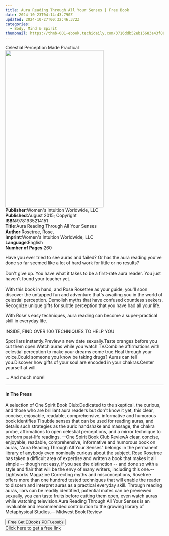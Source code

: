 ```yaml
---
title: Aura Reading Through All Your Senses | Free Book
date: 2024-10-23T04:14:43.790Z
updated: 2024-10-27T00:32:46.372Z
categories:
  - Body, Mind & Spirit
thumbnail: https://thmb-001-ebook.techidaily.com/3716ddb52eb15683a43f081d4511e2f2ac7627a1a2b4f3ad45ddfc66017684ef.jpg
---
```

<main id="book-container">
  <div class="flex flex-col">
    <div class="book-brief flex-1 py-6 px-4 sm:p-6 md:py-10 md:px-8">
      <!-- brief-->
      <div class="book-brief-main">Celestial Perception Made Practical</div>
    </div>
    <div
      class="book-meta-info flex-1 grid gap-4 col-start-1 col-end-3 row-start-1 sm:mb-6 sm:grid-cols-4 lg:gap-6 lg:col-start-2 lg:row-end-6 lg:row-span-6 lg:mb-0"
    >
      <div
        class="book-meta-info-left place-content-center mt-4 p-4 text-sm leading-6 col-start-2 col-span-2 dark:text-slate-400"
      >
        <img
          class="w-full h-500 object-cover rounded-lg sm:h-255 sm:col-span-2 lg:col-span-full"
          src="https://img-001-ebook.techidaily.com/2d0147586c7b0e4d3333f0b5b13d52329367d7f6f8b174f63cd0e67e8f7553a8.jpg"
          alt=""
          width="312"
          height="500"
        />
      </div>
      <div
        class="book-meta-info-right mt-2 col-start-1 row-start-2 col-span-3 self-center"
      >
        <!-- meta data  -->
        <div class="flex flex-col px-4 md:px-8">
          <div class="flex-1">
            <strong>Publisher</strong>:<span class="px-2"
              >Women&#39;s Intuition Worldwide, LLC</span
            >
          </div>
          <div class="flex-1">
            <strong>Published</strong>:<span class="px-2"
              >August 2015; Copyright</span
            >
          </div>
          <div class="flex-1">
            <strong>ISBN</strong>:<span class="px-2">9781935214151</span>
          </div>
          <div class="flex-1">
            <strong>Title</strong>:<span class="px-2"
              >Aura Reading Through All Your Senses</span
            >
          </div>
          <div class="flex-1">
            <strong>Author</strong>:<span class="px-2">Rosetree, Rose,</span>
          </div>
          <div class="flex-1">
            <strong>Imprint</strong>:<span class="px-2"
              >Women&#39;s Intuition Worldwide, LLC</span
            >
          </div>
          <div class="flex-1">
            <strong>Language</strong>:<span class="px-2">English</span>
          </div>
          <div class="flex-1">
            <strong>Number of Pages</strong>:<span class="px-2">260</span>
          </div>
        </div>
      </div>
    </div>
    <div class="book-description flex-1 py-6 px-4 sm:p-6 md:py-10 md:px-8">
      <div class="book-description-main">
        <div accordion-content="" id="description">
          <p>
            Have you ever tried to see auras and failed? Or has the aura reading
            you've done so far seemed like a lot of hard work for little or no
            results?<br /><br />Don't give up. You have what it takes to be a
            first-rate aura reader. You just haven't found your teacher yet.<br /><br />With
            this book in hand, and Rose Rosetree as your guide, you'll soon
            discover the untapped fun and adventure that's awaiting you in the
            world of celestial perception. Demolish myths that have confused
            countless seekers. Recognize unique gifts for subtle perception that
            you have had all your life.
          </p>
          <p>
            With Rose's easy techniques, aura reading can become a
            super-practical skill in everyday life.<br /><br />INSIDE, FIND OVER
            100 TECHNIQUES TO HELP YOU
          </p>
          Spot liars instantly.Preview a new date sexually.Taste oranges before
          you cut them open.Watch auras while you watch TV.Combine affirmations
          with celestial perception to make your dreams come true.Heal through
          your voice.Could someone you know be taking drugs? Auras can tell
          you.Discover how gifts of your soul are encoded in your chakras.Center
          yourself at will.
          <p>... And much more!</p>
        </div>
        <div class="accordion-fader"></div>
      </div>
    </div>
    <div class="book-excerpts flex-1 py-6 px-4 sm:p-6 md:py-10 md:px-8">
      <!-- excerpts-->
      <div class="book-excerpts-main">
        <hr />
        <h4 class="placeholder placeholder-heading">
          <span>In The Press</span>
        </h4>
        <p>
          A selection of One Spirit Book Club:Dedicated to the skeptical, the
          curious, and those who are brilliant aura readers but don't know it
          yet, this clear, concise, enjoyable, readable, comprehensive,
          informative and humorous book identifies 11 subtle senses that can be
          used for reading auras, and details such strategies as the auric
          handshake and massage, the chakra probe, affirmations to open
          celestial perceptions, and a mirror technique to perform past-life
          readings. --One Spirit Book Club ReviewA clear, concise, enjoyable,
          readable, comprehensive, informative and humorous book on auras, "Aura
          Reading Through All Your Senses" belongs in the permanent library of
          anybody even nominally curious about the subject. Rose Rosetree has
          taken a difficult area of expertise and written a book that makes it
          all simple -- though not easy, if you see the distinction -- and done
          so with a style and flair that will be the envy of many writers,
          including this one.-- Lightworks Magazine Correcting myths and
          misconceptions, Rosetree offers more than one hundred tested
          techniques that will enable the reader to discern and interpret auras
          as a practical everyday skill. Through reading auras, liars can be
          readily identified, potential mates can be previewed sexually, you can
          taste fruits before cutting them open, even watch auras while watching
          television.Aura Reading Through All Your Senses is an invaluable and
          recommended contribution to the growing library of Metaphysical
          Studies.-- Midwest Book Review
        </p>
      </div>
    </div>
    <div
      class="book-about-author flex-1 py-6 px-4 sm:p-6 md:py-10 md:px-8"
    ></div>
    <div class="book-free-get flex-1 py-6 px-4 sm:p-6 md:py-10 md:px-8">
      <button
        id="btn-free-get"
        class="bg-blue-500 hover:bg-blue-700 text-white font-bold py-2 px-4 rounded"
      >
        Free Get EBook (.PDF/.epub)
      </button>
      <div id="countdown-display" class="px-2 text-lg mt-2"></div>
      <a
        id="free-link"
        class="hidden bg-blue-500 hover:bg-blue-700 text-white font-bold py-2 px-4 rounded"
        href="https://www.ebooks.com/en-us/book/209840786/aura-reading-through-all-your-senses/rosetree-rose/"
        target="_blank"
        >Click here to get a free link</a
      >
    </div>
    <script>
      let countdownTime = 0;
      let countdownInterval = null;
      document
        .getElementById('btn-free-get')
        .addEventListener('click', startCountdown);
      function startCountdown() {
        countdownTime = new Date().getTime() + 60000 * 3;
        countdownInterval = setInterval(updateCountdown, 1000);
        document.getElementById('btn-free-get').disabled = true;
        document
          .getElementById('btn-free-get')
          .classList.add('bg-gray-500', 'cursor-not-allowed');
      }
      function updateCountdown() {
        let currentTime = new Date().getTime();
        let timeLeft = countdownTime - currentTime;
        let secondsLeft = Math.floor(timeLeft / 1000);
        document.getElementById('countdown-display').innerHTML =
          `Remaining time: ${secondsLeft} seconds.`;
        if (secondsLeft <= 0) {
          clearInterval(countdownInterval);
          document.getElementById('btn-free-get').classList.add('hidden');
          document.getElementById('free-link').classList.remove('hidden');
          document.getElementById('countdown-display').innerHTML = '';
        }
      }
    </script>
  </div>
</main>

<ins class="adsbygoogle"
      style="display:block"
      data-ad-client="ca-pub-7571918770474297"
      data-ad-slot="8358498916"
      data-ad-format="auto"
      data-full-width-responsive="true"></ins>
    